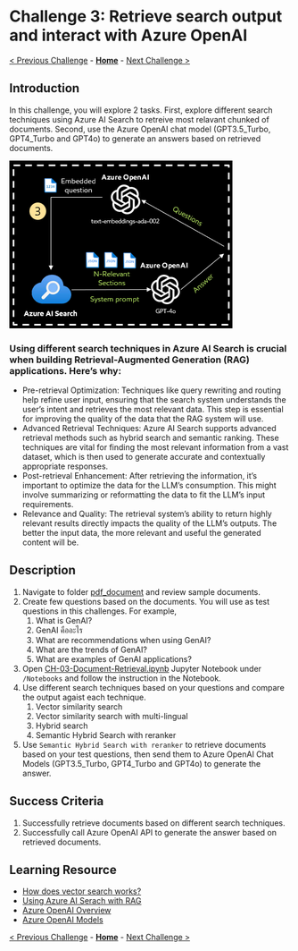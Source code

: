 # Challenge 3: Retrieve search output and interact with Azure OpenAI

[< Previous Challenge](./Challenge-02.md) - **[Home](../README.md)** - [Next Challenge >](./Challenge-04.md)

## Introduction

In this challenge, you will explore 2 tasks. First, explore different search techniques using Azure AI Search to retreive most relavant chunked of documents. Second, use the Azure OpenAI chat model (GPT3.5_Turbo, GPT4_Turbo and GPT4o) to generate an answers based on retrieved documents.

![image](../Instructions/Images/CH3-diagram.png)

### Using different search techniques in Azure AI Search is crucial when building Retrieval-Augmented Generation (RAG) applications. Here’s why:

- Pre-retrieval Optimization: Techniques like query rewriting and routing help refine user input, ensuring that the search system understands the user’s intent and retrieves the most relevant data. This step is essential for improving the quality of the data that the RAG system will use.
- Advanced Retrieval Techniques: Azure AI Search supports advanced retrieval methods such as hybrid search and semantic ranking. These techniques are vital for finding the most relevant information from a vast dataset, which is then used to generate accurate and contextually appropriate responses.
- Post-retrieval Enhancement: After retrieving the information, it’s important to optimize the data for the LLM’s consumption. This might involve summarizing or reformatting the data to fit the LLM’s input requirements.
- Relevance and Quality: The retrieval system’s ability to return highly relevant results directly impacts the quality of the LLM’s outputs. The better the input data, the more relevant and useful the generated content will be.

## Description

1. Navigate to folder [pdf_document](../Notebooks/pdf_document/) and review sample documents.
2. Create few questions based on the documents. You will use as test questions in this challenges. For example,
   1. What is GenAI?
   2. GenAI คืออะไร
   3. What are recommendations when using GenAI?
   4. What are the trends of GenAI?
   5. What are examples of GenAI applications?
3. Open [CH-03-Document-Retrieval.ipynb](../Notebooks/CH-03-Document-Retrieval.ipynb) Jupyter Notebook under `/Notebooks` and follow the instruction in the Notebook.
4. Use different search techniques based on your questions and compare the output agaist each technique.
   1. Vector similarity search
   2. Vector similarity search with multi-lingual
   3. Hybrid search
   4. Semantic Hybrid Search with reranker
5. Use `Semantic Hybrid Search with reranker` to retrieve documents based on your test questions, then send them to Azure OpenAI Chat Models (GPT3.5_Turbo, GPT4_Turbo and GPT4o) to generate the answer.
  
## Success Criteria

1. Successfully retrieve documents based on different search techniques.
2. Successfully call Azure OpenAI API to generate the answer based on retrieved documents.

## Learning Resource
- [How does vector search works?](https://learn.microsoft.com/en-us/azure/search/vector-search-overview)
- [Using Azure AI Serach with RAG](https://learn.microsoft.com/en-us/azure/search/retrieval-augmented-generation-overview)
- [Azure OpenAI Overview](https://learn.microsoft.com/en-us/azure/ai-services/openai/overview)
- [Azure OpenAI Models](https://learn.microsoft.com/en-us/azure/ai-services/openai/concepts/models)


[< Previous Challenge](./Challenge-02.md) - **[Home](../README.md)** - [Next Challenge >](./Challenge-04.md)

